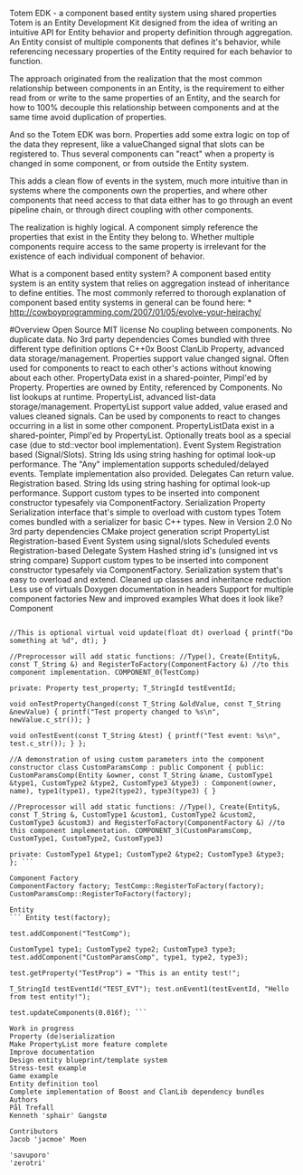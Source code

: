 Totem EDK - a component based entity system using shared properties
Totem is an Entity Development Kit designed from the idea of writing an intuitive API for Entity behavior and property definition through aggregation. An Entity consist of multiple components that defines it's behavior, while referencing necessary properties of the Entity required for each behavior to function.

The approach originated from the realization that the most common relationship between components in an Entity, is the requirement to either read from or write to the same properties of an Entity, and the search for how to 100% decouple this relationship between components and at the same time avoid duplication of properties.

And so the Totem EDK was born. Properties add some extra logic on top of the data they represent, like a valueChanged signal that slots can be registered to. Thus several components can "react" when a property is changed in some component, or from outside the Entity system.

This adds a clean flow of events in the system, much more intuitive than in systems where the components own the properties, and where other components that need access to that data either has to go through an event pipeline chain, or through direct coupling with other components.

The realization is highly logical. A component simply reference the properties that exist in the Entity they belong to. Whether multiple components require access to the same property is irrelevant for the existence of each individual component of behavior.

What is a component based entity system?
A component based entity system is an entity system that relies on aggregation instead of inheritance to define entities. The most commonly referred to thorough explanation of component based entity systems in general can be found here: * http://cowboyprogramming.com/2007/01/05/evolve-your-heirachy/

#Overview
Open Source MIT license
No coupling between components.
No duplicate data.
No 3rd party dependencies
Comes bundled with three different type definition options
C++0x
Boost
ClanLib
Property, advanced data storage/management.
Properties support value changed signal.
Often used for components to react to each other's actions without knowing about each other.
PropertyData exist in a shared-pointer, Pimpl'ed by Property.
Properties are owned by Entity, referenced by Components.
No list lookups at runtime.
PropertyList, advanced list-data storage/management.
PropertyList support value added, value erased and values cleaned signals.
Can be used by components to react to changes occurring in a list in some other component.
PropertyListData exist in a shared-pointer, Pimpl'ed by PropertyList.
Optionally treats bool as a special case (due to std::vector bool implementation).
Event System
Registration based (Signal/Slots).
String Ids using string hashing for optimal look-up performance.
The "Any" implementation supports scheduled/delayed events.
Template implementation also provided.
Delegates
Can return value.
Registration based.
String Ids using string hashing for optimal look-up performance.
Support custom types to be inserted into component constructor typesafely via ComponentFactory.
Serialization
Property Serialization interface that's simple to overload with custom types
Totem comes bundled with a serializer for basic C++ types.
New in Version 2.0
No 3rd party dependencies
CMake project generation script
PropertyList
Registration-based Event System using signal/slots
Scheduled events
Registration-based Delegate System
Hashed string id's (unsigned int vs string compare)
Support custom types to be inserted into component constructor typesafely via ComponentFactory.
Serialization system that's easy to overload and extend.
Cleaned up classes and inheritance reduction
Less use of virtuals
Doxygen documentation in headers
Support for multiple component factories
New and improved examples
What does it look like?
Component
``` class TestComp : public Component { public: TestComp(Entity &owner, const T_String &name) : Component(owner, name), testEventId("TEST_EVT") { test_property = owner.addProperty("TestProp", "This is a test"); test_property.valueChanged().connect(this, &TestComp::onTestPropertyChanged); owner.registerToEvent1(testEventId).connect(this, &TestComp::onTestEvent); }

//This is optional virtual void update(float dt) overload { printf("Do something at %d", dt); }

//Preprocessor will add static functions: //Type(), Create(Entity&, const T_String &) and RegisterToFactory(ComponentFactory &) //to this component implementation. COMPONENT_0(TestComp)

private: Property test_property; T_StringId testEventId;

void onTestPropertyChanged(const T_String &oldValue, const T_String &newValue) { printf("Test property changed to %s\n", newValue.c_str()); }

void onTestEvent(const T_String &test) { printf("Test event: %s\n", test.c_str()); } };

//A demonstration of using custom parameters into the component constructor class CustomParamsComp : public Component { public: CustomParamsComp(Entity &owner, const T_String &name, CustomType1 &type1, CustomType2 &type2, CustomType3 &type3) : Component(owner, name), type1(type1), type2(type2), type3(type3) { }

//Preprocessor will add static functions: //Type(), Create(Entity&, const T_String &, CustomType1 &custom1, CustomType2 &custom2, CustomType3 &custom3) and RegisterToFactory(ComponentFactory &) //to this component implementation. COMPONENT_3(CustomParamsComp, CustomType1, CustomType2, CustomType3)

private: CustomType1 &type1; CustomType2 &type2; CustomType3 &type3; }; ```

Component Factory
ComponentFactory factory; TestComp::RegisterToFactory(factory); CustomParamsComp::RegisterToFactory(factory);

Entity
``` Entity test(factory);

test.addComponent("TestComp");

CustomType1 type1; CustomType2 type2; CustomType3 type3; test.addComponent("CustomParamsComp", type1, type2, type3);

test.getProperty("TestProp") = "This is an entity test!";

T_StringId testEventId("TEST_EVT"); test.onEvent1(testEventId, "Hello from test entity!");

test.updateComponents(0.016f); ```

Work in progress
Property (de)serialization
Make PropertyList more feature complete
Improve documentation
Design entity blueprint/template system
Stress-test example
Game example
Entity definition tool
Complete implementation of Boost and ClanLib dependency bundles
Authors
Pål Trefall
Kenneth 'sphair' Gangstø

Contributors
Jacob 'jacmoe' Moen

'savuporo'
'zerotri'
